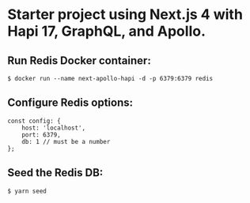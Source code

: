 # Starter project using Next.js 4 with Hapi 17, GraphQL, and Apollo.

## Run Redis Docker container:
```
$ docker run --name next-apollo-hapi -d -p 6379:6379 redis
```
## Configure Redis options:
```
const config: {
    host: 'localhost',
    port: 6379,
    db: 1 // must be a number
};
```
## Seed the Redis DB:
```
$ yarn seed
```
